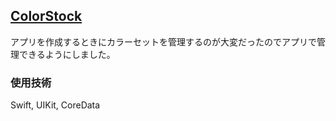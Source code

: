 ## [ColorStock](https://apps.apple.com/jp/app/colorstock/id1661323529)
アプリを作成するときにカラーセットを管理するのが大変だったのでアプリで管理できるようにしました。

### 使用技術
Swift, UIKit, CoreData
